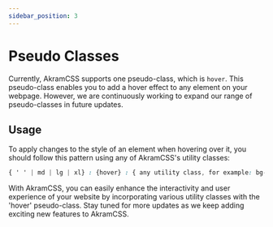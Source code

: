 ```yaml
---
sidebar_position: 3
---
```


# Pseudo Classes

Currently, AkramCSS supports one pseudo-class, which is `hover`. This pseudo-class enables you to add a hover effect to any element on your webpage. However, we are continuously working to expand our range of pseudo-classes in future updates.

## Usage

To apply changes to the style of an element when hovering over it, you should follow this pattern using any of AkramCSS's utility classes:

```css
{ ' ' | md | lg | xl} : {hover} : { any utility class, for example: bg-akram | opacity-50 | w-100-100 | .... }
```

With AkramCSS, you can easily enhance the interactivity and user experience of your website by incorporating various utility classes with the 'hover' pseudo-class. Stay tuned for more updates as we keep adding exciting new features to AkramCSS.
